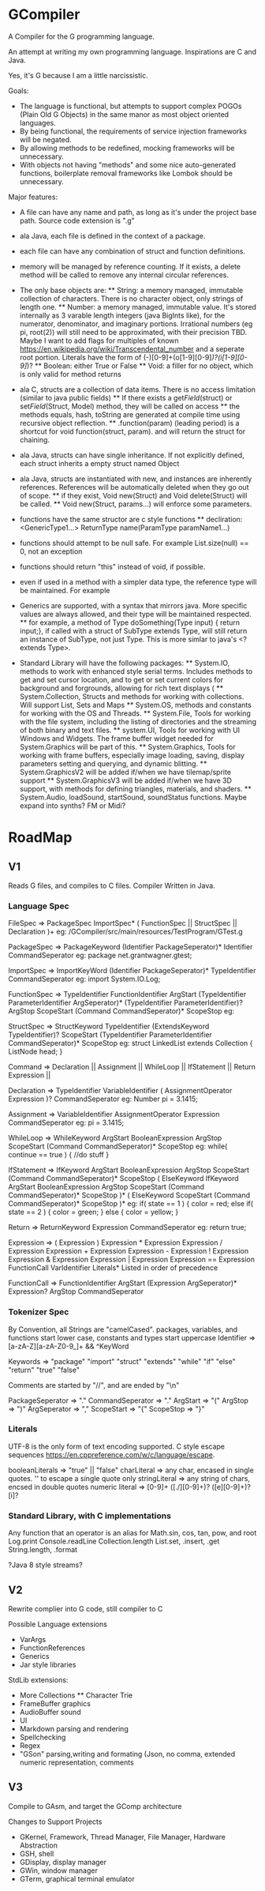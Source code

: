# GCompiler

A Compiler for the G programming language.

An attempt at writing my own programming language. Inspirations are C and Java. 

Yes, it's G because I am a little narcissistic.

Goals:
* The language is functional, but attempts to support complex POGOs (Plain Old G Objects) in the same manor as most object oriented languages.
* By being functional, the requirements of service injection frameworks will be negated.
* By allowing methods to be redefined, mocking frameworks will be unnecessary.
* With objects not having "methods" and some nice auto-generated functions, boilerplate removal frameworks like Lombok should be unnecessary.


Major features:
* A file can have any name and path, as long as it's under the project base path. Source code extension is ".g"
* ala Java, each file is defined in the context of a package.
* each file can have any combination of struct and function definitions.
* memory will be managed by reference counting. If it exists, a delete method will be called to remove any internal circular references.

* The only base objects are:
  ** String: a memory managed, immutable collection of characters. There is no character object, only strings of length one.
  ** Number: a memory managed, immutable value. It's stored internally as 3 varable length integers (java BigInts like), for the numerator, denominator, and imaginary portions. Irrational numbers (eg pi, root(2)) will still need to be approximated, with their precision TBD. Maybe I want to add flags for multiples of known https://en.wikipedia.org/wiki/Transcendental_number and a seperate root portion. Literals have the form of (-)[0-9]+(o[1-9][0-9]*)?(i[1-9][0-9]*)?
  ** Boolean: either True or False
  ** Void: a filler for no object, which is only valid for method returns
* ala C, structs are a collection of data items. There is no access limitation (similar to java public fields)
  ** If there exists a get*Field*(struct) or set*Field*(Struct, Model) method, they will be called on access
  ** the methods equals, hash, toString are generated at compile time using recursive object reflection.
  ** .function(param) (leading period) is a shortcut for void function(struct, param). and will return the struct for chaining.
* ala Java, structs can have single inheritance. If not explicitly defined, each struct inherits a empty struct named Object
* ala Java, structs are instantiated with new, and instances are inherently references. References will be automatically deleted when they go out of scope.
   ** if they exist, Void new(Struct) and Void delete(Struct) will be called.
   ** Void new(Struct, params...) will enforce some parameters. 

* functions have the same structor are c style functions
   ** decliration: <GenericType1...> ReturnType name(ParamType paramName1...)
* functions should attempt to be null safe. For example List.size(null) == 0, not an exception
* functions should return "this" instead of void, if possible.
* even if used in a method with a simpler data type, the reference type will be maintained. For example
* Generics are supported, with a syntax that mirrors java. More specific values are always allowed, and their type will be maintained respected.
   ** for example, a method of <Type> Type doSomething(Type input) { return input;}, if called with a struct of SubType extends Type, will still return an instance of SubType, not just Type. This is more simlar to java's <? extends Type>.

* Standard Library will have the following packages:
   ** System.IO, methods to work with enhanced style serial terms. Includes methods to get and set cursor location, and to get or set current colors for background and forgrounds, allowing for rich text displays (
  ** System.Collection, Structs and methods for working with collections. Will support List, Sets and Maps
  ** System.OS, methods and constants for working with the OS and Threads.
  ** System.File, Tools for working with the file system, including the listing of directories and the streaming of both binary and text files.
  ** system.UI, Tools for working with UI Windows and Widgets. The frame buffer widget needed for System.Graphics will be part of this.
  ** System.Graphics, Tools for working with frame buffers, especially image loading, saving, display parameters setting and querying, and dynamic blitting.
    ** System.GraphicsV2 will be added if/when we have tilemap/sprite support
    ** System.GraphicsV3 will be added if/when we have 3D support, with methods for defining triangles, materials, and shaders.
  ** System.Audio, loadSound, startSound, soundStatus functions. Maybe expand into synths? FM or Midi?

# RoadMap
## V1
Reads G files, and compiles to C files. Compiler Written in Java.

### Language Spec
FileSpec => PackageSpec
        ImportSpec*
        (
          FunctionSpec ||
          StructSpec ||
          Declaration
        )+
eg: /GCompiler/src/main/resources/TestProgram/GTest.g
        
PackageSpec => PackageKeyword
               (Identifier PackageSeperator)* 
               Identifier
               CommandSeperator
eg: package net.grantwagner.gtest;
               
ImportSpec => ImportKeyWord 
              (Identifier PackageSeperator)* 
              TypeIdentifier
              CommandSeperator
eg: import System.IO.Log;

FunctionSpec => TypeIdentifier 
                FunctionIdentifier
                ArgStart
                (TypeIdentifier ParameterIdentifier ArgSeperator)*
                (TypeIdentifier ParameterIdentifier)?
                ArgStop
                ScopeStart
                (Command CommandSeperator)*
                ScopeStop
eg:                 
               
StructSpec => StructKeyword
              TypeIdentifier
              (ExtendsKeyword TypeIdentifier)?
              ScopeStart
              (TypeIdentifier ParameterIdentifier CommandSeperator)*
              ScopeStop
eg: struct LinkedList extends Collection {
  ListNode head;
}
  
Command => Declaration ||
           Assignment ||
           WhileLoop ||
           IfStatement ||
           Return
           Expression || 
  
Declaration => TypeIdentifier
               VariableIdentifier
               (
                 AssignmentOperator
                 Expression
               )?
               CommandSeperator
eg: Number pi = 3.1415;

Assignment => VariableIdentifier 
              AssignmentOperator
              Expression
              CommandSeperator
eg: pi = 3.1415;

WhileLoop => WhileKeyword
             ArgStart
             BooleanExpression
             ArgStop
             ScopeStart
             (Command CommandSeperator)*
             ScopeStop
eg: while( continue == true ) {
  //do stuff
}

IfStatement => IfKeyword
               ArgStart
               BooleanExpression
               ArgStop
               ScopeStart
               (Command CommandSeperator)*
               ScopeStop
               (
                 ElseKeyword
                 IfKeyword
                 ArgStart
                 BooleanExpression
                 ArgStop
                 ScopeStart
                 (Command CommandSeperator)*
                 ScopeStop
               )*
               (
                 ElseKeyword
                 ScopeStart
                 (Command CommandSeperator)*
                 ScopeStop
               )*
eg: if( state == 1 ) {
  color = red;
else if( state == 2 ) {
  color = green; 
} else {
  color = yellow;
} 

Return => ReturnKeyword
          Expression
          CommandSeperator
eg: return true;

Expression  => ( Expression )
               Expression * Expression 
               Expression / Expression 
               Expression + Expression 
               Expression - Expression 
               ! Expression
               Expression & Expression 
               Expression | Expression 
               Expression == Expression 
               FunctionCall
               VarIdentifier
               Literals*
Listed in order of precedence

FunctionCall => FunctionIdentifier
                ArgStart
                (Expression ArgSeperator)*
                Expression?
                ArgStop
                CommandSeperator
           
### Tokenizer Spec
By Convention, all Strings are "camelCased". packages, variables, and functions start lower case, constants and types start uppercase
Identifier       => [a-zA-Z][a-zA-Z0-9_]+ && ^KeyWord

Keywords => "package"
            "import"
            "struct"
            "extends"
            "while"
            "if"
            "else"
            "return"
            "true"
            "false"

Comments are started by "//", and are ended by "\n"

PackageSeperator => "."
CommandSeperator => "."
ArgStart         => "("
ArgStop          => ")"
ArgSeperator     => ","
ScopeStart       => "{"
ScopeStop        => "}"

### Literals
UTF-8 is the only form of text encoding supported. 
C style escape sequences https://en.cppreference.com/w/c/language/escape.

booleanLiterals => "true" || "false"
charLiteral => any char, encased in single quotes. '\' to escape a single quote only
stringLiteral => any string of chars, encsed in double quotes
numeric literal => [0-9]+ 
                   ([./][0-9]+)?
                   ([e][0-9]+)?
                   [i]?

### Standard Library, with C implementations
Any function that an operator is an alias for
Math.sin, cos, tan, pow, and root
Log.print
Console.readLine
Collection.length
List.set, .insert, .get
String.length, .format

?Java 8 style streams?

## V2
Rewrite complier into G code, still compiler to C

Possible Language extensions
* VarArgs
* FunctionReferences
* Generics
* Jar style libraries

StdLib extensions:
* More Collections
** Character Trie
* FrameBuffer graphics
* AudioBuffer sound
* UI
* Markdown parsing and rendering
* Spellchecking
* Regex
* "GSon" parsing,writing and formating (Json, no comma, extended numeric representation, comments
  
## V3
Compile to GAsm, and target the GComp architecture

Changes to Support Projects
* GKernel, Framework, Thread Manager, File Manager, Hardware Abstraction 
* GSH, shell
* GDisplay, display manager
* GWin, window manager
* GTerm, graphical terminal emulator


